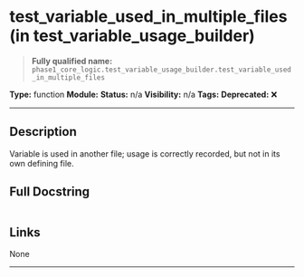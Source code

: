 # test_variable_used_in_multiple_files (in test_variable_usage_builder)
> **Fully qualified name:** `phase1_core_logic.test_variable_usage_builder.test_variable_used_in_multiple_files`

**Type:** function
**Module:** 
**Status:** n/a
**Visibility:** n/a
**Tags:** 
**Deprecated:** ❌

---

## Description
Variable is used in another file; usage is correctly recorded, but not in its own defining file.

## Full Docstring
```

```

## Links
None

---
